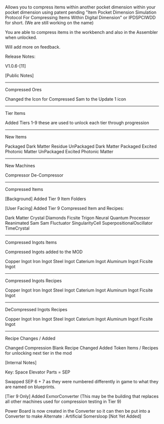Allows you to compress items within another pocket dimension within your pocket dimension using patent pending "Item Pocket Dimension Simulation Protocol For Compressing Items Within Digital Dimension" or IPDSPCIWDD for short. (We are still working on the name)

You are able to compress items in the workbench and also in the Assembler when unlocked.

Will add more on feedback.


Release Notes:

V1.0.6-[11]

[Public Notes]
_______________
Compressed Ores

Changed the Icon for Compressed Sam to the Update 1 icon

__________
Tier Items

Added Tiers 1-9 these are used to unlock each tier through progression

_________
New Items

Packaged Dark Matter Residue
UnPackaged Dark Matter
Packaged Excited Photonic Matter
UnPackaged Excited Photonic Matter

____________
New Machines

Compressor
De-Compressor

________________
Compressed Items

[Background]
Added Tier 9 Item Folders

[User Facing]
Added Tier 9 Compressed Item and Recipes:

Dark Matter Crystal
Diamonds
Ficsite Trigon
Neural Quantum Processor
Reanimated Sam
Sam Fluctuator
SingularityCell
SuperpositionalOscillator
TimeCrystal

_______________________
Compressed Ingots Items

Compressed Ingots added to the MOD

Copper Ingot
Iron Ingot
Steel Ingot
Caterium Ingot
Aluminum Ingot
Ficsite Ingot

_________________________
Compressed Ingots Recipes

Copper Ingot
Iron Ingot
Steel Ingot
Caterium Ingot
Aluminum Ingot
Ficsite Ingot

___________________________
DeCompressed Ingots Recipes

Copper Ingot
Iron Ingot
Steel Ingot
Caterium Ingot
Aluminum Ingot
Ficsite Ingot
______________________
Recipe Changes / Added

Changed Compression Blank Recipe
Changed Added Token Items / Recipes for unlocking next tier in the mod

[Internal Notes]

Key:
Space Elevator Parts = SEP

Swapped SEP 6 + 7 as they were numbered differently in game to what they are named on blueprints.

[Tier 9 Only] Added ExmorConverter (This may be the building that replaces all other machines used for compression testing in Tier 9)

Power Board is now created in the Converter so it can then be put into a Converter to make Alternate : Artificial Somersloop [Not Yet Added]